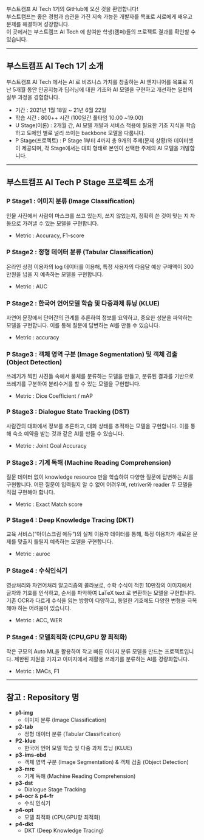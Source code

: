 부스트캠프 AI Tech 1기의 GitHub에 오신 것을 환영합니다!  
부스트캠프는 좋은 경험과 습관을 가진 지속 가능한 개발자를 목표로 서로에게 배우고 문제를 해결하며 성장합니다.  
이 곳에서는 부스트캠프 AI Tech 에 참여한 학생(캠퍼)들의 프로젝트 결과를 확인할 수 있습니다.

----------------------


## 부스트캠프 AI Tech 1기 소개

부스트캠프 AI Tech 에서는 AI 로 비즈니스 가치를 창출하는 AI 엔지니어를 목표로 지난 5개월 동안 인공지능과 딥러닝에 대한 기초와 AI 모델을 구현하고 개선하는 일련의 실무 과정을 경험합니다.

- 기간 : 2021년 1월 18일 ~ 21년 6월 22일
- 학습 시간 : 800++ 시간 (100일간 풀타임 10:00 ~19:00)
- U Stage(이론) : 2개월 간, AI 모델 개발과 서비스 적용에 필요한 기초 지식을 학습하고 도메인 별로 널리 쓰이는 backbone 모델을 다룹니다.
- P Stage(프로젝트) : P Stage 1부터 4까지 총 9개의 주제(문제 상황)와 데이터셋이 제공되며, 각 Stage에서는 대회 형태로 본인이 선택한 주제의 AI 모델을 개발합니다.

----------------------
  
## 부스트캠프 AI Tech P Stage  프로젝트 소개 

### P Stage1 : 이미지 분류 (Image Classification)
인물 사진에서 사람이 마스크를 쓰고 있는지, 쓰지 않았는지, 정확히 쓴 것이 맞는 지 자동으로 가려낼 수 있는 모델을 구현합니다.
- Metric : Accuracy, F1-score
 
### P Stage2 : 정형 데이터 분류 (Tabular Classification)
온라인 상점 이용자의 log 데이터를 이용해, 특정 사용자의 다음달 예상 구매액이 300만원을 넘을 지 예측하는 모델을 구현합니다.
- Metric : AUC
 

### P Stage2 : 한국어 언어모델 학습 및 다중과제 튜닝 (KLUE)
자연어 문장에서 단어간의 관계를 추론하여 정보를 요약하고, 중요한 성분을 파악하는 모델을 구현합니다.
이를 통해 질문에 답변하는 AI를 만들 수 있습니다.
- Metric : accuracy
 
### P Stage3 : 객체 영역 구분 (Image Segmentation) 및 객체 검출 (Object Detection)
쓰레기가 찍힌 사진들 속에서 물체를 분류하는 모델을 만들고, 분류된 결과를 기반으로 쓰레기를 구분하여 분리수거를 할 수 있는 모델을 구현합니다.
- Metric : Dice Coefficient / mAP
 
### P Stage3 : Dialogue State Tracking (DST)
사람간의 대화에서 정보를 추론하고, 대화 상태를 추적하는 모델을 구현합니다.
이를 통해 숙소 예약을 받는 것과 같은 AI를 만들 수 있습니다.
- Metric : Joint Goal Accuracy


### P Stage3 : 기계 독해 (Machine Reading Comprehension)
질문 데이터 없이 knowledge resource 만을 학습하여 다양한 질문에 답변하는 AI를 구현합니다.
어떤 질문이 입력될지 알 수 없어 어려우며, retriver와 reader 두 모델을 직접 구현해야 합니다.
- Metric : Exact Match score

### P Stage4 : Deep Knowledge Tracing (DKT)
교육 서비스(“아이스크림 에듀“)의 실제 이용자 데이터를 통해, 특정 이용자가 새로운 문제를 맞출지 틀릴지 예측하는 모델을 구현합니다.
- Metric : auroc

 
### P Stage4 : 수식인식기
영상처리와 자연어처리 알고리즘의 콜라보로, 수학 수식이 적힌 10만장의 이미지에서 글자와 기호를 인식하고, 순서를 파악하여 LaTeX text 로 변환하는 모델을 구현합니다.
기존 OCR과 다르게 수식을 읽는 방향이 다양하고, 동일한 기호에도 다양한 변형을 극복해야 하는 어려움이 있습니다.
- Metric : ACC, WER 

 
### P Stage4 : 모델최적화 (CPU,GPU 향 최적화)
작은 규모의 Auto ML을 활용하여 작고 빠른 이미지 분류 모델을 만드는 프로젝트입니다. 제한된 자원을 가지고 이미지에서 재활용 쓰레기를 분류하는 AI를 경량화합니다.
- Metric : MACs, F1

-----------------------

## 참고 : Repository 명  
- **p1-img** 
  - 이미지 분류 (Image Classification)  
- **p2-tab**
  - 정형 데이터 분류 (Tabular Classification)  
- **P2-klue**
  - 한국어 언어 모델 학습 및 다중 과제 튜닝 (KLUE)   
- **p3-ims-obd**
  - 객체 영역 구분 (Image Segmentation) & 객체 검출 (Object Detection)   
- **p3-mrc**
  - 기계 독해 (Machine Reading Comprehension)   
- **p3-dst**
  - Dialogue Stage Tracking   
- **p4-ocr** & **p4-fr**
  - 수식 인식기  
- **p4-opt**
  - 모델 최적화 (CPU,GPU향 최적화)   
- **p4-dkt**
  - DKT (Deep Knowledge Tracing)  
